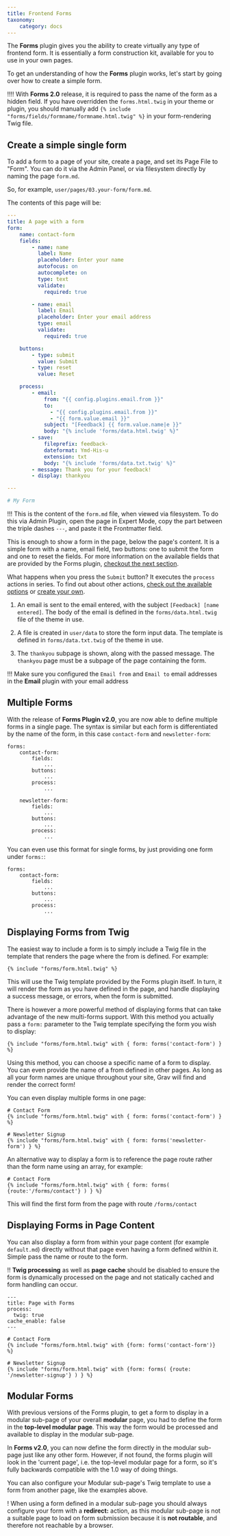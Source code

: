 ```yaml
---
title: Frontend Forms
taxonomy:
    category: docs
---
```


The **Forms** plugin gives you the ability to create virtually any type of frontend form. It is essentially a form construction kit, available for you to use in your own pages.

To get an understanding of how the **Forms** plugin works, let's start by going over how to create a simple form.

!!!! With **Forms 2.0** release, it is required to pass the name of the form as a hidden field.  If you have overridden the `forms.html.twig` in your theme or plugin, you should manually add `{% include "forms/fields/formname/formname.html.twig" %}` in your form-rendering Twig file.

## Create a simple single form

To add a form to a page of your site, create a page, and set its Page File to "Form". You can do it via the Admin Panel, or via filesystem directly by naming the page `form.md`.

So, for example, `user/pages/03.your-form/form.md`.

The contents of this page will be:

```yaml
---
title: A page with a form
form:
    name: contact-form
    fields:
        - name: name
          label: Name
          placeholder: Enter your name
          autofocus: on
          autocomplete: on
          type: text
          validate:
            required: true

        - name: email
          label: Email
          placeholder: Enter your email address
          type: email
          validate:
            required: true

    buttons:
        - type: submit
          value: Submit
        - type: reset
          value: Reset

    process:
        - email:
            from: "{{ config.plugins.email.from }}"
            to:
              - "{{ config.plugins.email.from }}"
              - "{{ form.value.email }}"
            subject: "[Feedback] {{ form.value.name|e }}"
            body: "{% include 'forms/data.html.twig' %}"
        - save:
            fileprefix: feedback-
            dateformat: Ymd-His-u
            extension: txt
            body: "{% include 'forms/data.txt.twig' %}"
        - message: Thank you for your feedback!
        - display: thankyou

---

# My Form
```

!!! This is the content of the `form.md` file, when viewed via filesystem. To do this via Admin Plugin, open the page in Expert Mode, copy the part between the triple dashes `---`, and paste it the Frontmatter field.

This is enough to show a form in the page, below the page's content. It is a simple form with a name, email field, two buttons: one to submit the form and one to reset the fields. For more information on the available fields that are provided by the Forms plugin, [checkout the next section](fields-available).

What happens when you press the `Submit` button?  It executes the `process` actions in series. To find out about other actions, [check out the available options](reference-form-actions) or [create your own](reference-form-actions#add-your-own-custom-processing-to-a-form).

1. An email is sent to the email entered, with the subject `[Feedback] [name entered]`. The body of the email is defined in the `forms/data.html.twig` file of the theme in use.

2. A file is created in `user/data` to store the form input data. The template is defined in `forms/data.txt.twig` of the theme in use.

3. The `thankyou` subpage is shown, along with the passed message. The `thankyou` page must be a subpage of the page containing the form.

!!! Make sure you configured the `Email from` and `Email to` email addresses in the **Email** plugin with your email address

## Multiple Forms

With the release of **Forms Plugin v2.0**, you are now able to define multiple forms in a single page.  The syntax is similar but each form is differentiated by the name of the form, in this case `contact-form` and `newsletter-form`:

```
forms:
    contact-form:
        fields:
            ...
        buttons:
            ...
        process:
            ...

    newsletter-form:
        fields:
            ...
        buttons:
            ...
        process:
            ...
```

You can even use this format for single forms, by just providing one form under `forms:`:

```
forms:
    contact-form:
        fields:
            ...
        buttons:
            ...
        process:
            ...
```

## Displaying Forms from Twig

The easiest way to include a form is to simply include a Twig file in the template that renders the page where the from is defined.  For example:

```
{% include "forms/form.html.twig" %}
```

This will use the Twig template provided by the Forms plugin itself.  In turn, it will render the form as you have defined in the page, and handle displaying a success message, or errors, when the form is submitted.

There is however a more powerful method of displaying forms that can take advantage of the new multi-forms support.  With this method you actually pass a `form:` parameter to the Twig template specifying the form you wish to display:

```
{% include "forms/form.html.twig" with { form: forms('contact-form') } %}
```

Using this method, you can choose a specific name of a form to display.  You can even provide the name of a from defined in other pages.  As long as all your form names are unique throughout your site, Grav will find and render the correct form!

You can even display multiple forms in one page:

```
# Contact Form
{% include "forms/form.html.twig" with { form: forms('contact-form') } %}

# Newsletter Signup
{% include "forms/form.html.twig" with { form: forms('newsletter-form') } %}
```

An alternative way to display a form is to reference the page route rather than the form name using an array, for example:

```
# Contact Form
{% include "forms/form.html.twig" with { form: forms( {route:'/forms/contact'} ) } %}
```

This will find the first form from the page with route `/forms/contact`

## Displaying Forms in Page Content

You can also display a form from within your page content (for example `default.md`) directly without that page even having a form defined within it. Simple pass the name or route to the form.

!!  **Twig processing** as well as **page cache** should be disabled to ensure the form is dynamically processed on the page and not statically cached and form handling can occur.

```
---
title: Page with Forms
process:
  twig: true
cache_enable: false
---

# Contact Form
{% include "forms/form.html.twig" with {form: forms('contact-form')} %}

# Newsletter Signup
{% include "forms/form.html.twig" with {form: forms( {route: '/newsletter-signup'} ) } %}
```

## Modular Forms

With previous versions of the Forms plugin, to get a form to display in a modular sub-page of your overall **modular** page, you had to define the form in the **top-level modular page**.  This way the form would be processed and available to display in the modular sub-page.

In **Forms v2.0**, you can now define the form directly in the modular sub-page just like any other form.  However, if not found, the forms plugin will look in the 'current page', i.e. the top-level modular page for a form, so it's fully backwards compatible with the 1.0 way of doing things.

You can also configure your Modular sub-page's Twig template to use a form from another page, like the examples above.

! When using a form defined in a modular sub-page you should always configure your form with a **redirect:** action, as this modular sub-page is not a suitable page to load on form submission because it is **not routable**, and therefore not reachable by a browser.
